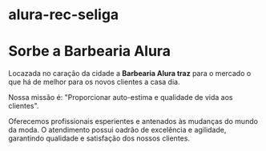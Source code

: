 # alura-rec-seliga

<h1>Sorbe a Barbearia Alura</h1>

<p>Locazada no caração da cidade a <strong>Barbearia Alura traz</strong> para o mercado o que há de melhor
para os novos clientes a casa dia.</p>

<p>Nossa missão é: "Proporcionar auto-estima e qualidade de vida aos clientes".</p>

<p>Oferecemos profissionais esperientes e antenados às mudanças do mundo da moda. O
atendimento possui oadrão de excelência e agilidade, garantindo qualidade e satisfação dos
nossos clientes.</p>
